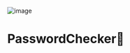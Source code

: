 ![image](https://user-images.githubusercontent.com/64969369/194733969-c53541e4-23c4-453f-bb4d-f19cb66bda41.png)


# PasswordChecker🔎
